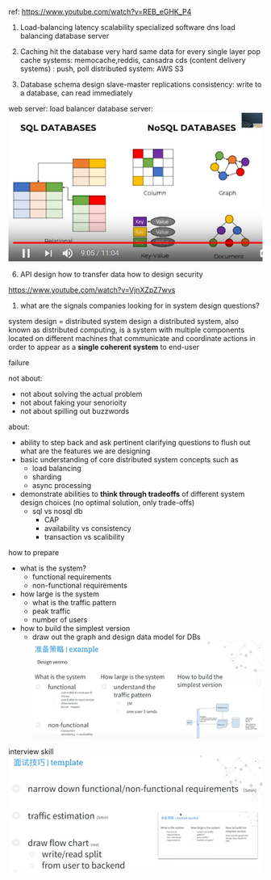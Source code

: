 ref: https://www.youtube.com/watch?v=REB_eGHK_P4

1. Load-balancing
latency
scalability
specialized software
dns load balancing
database server

2. Caching
hit the database very hard
same data for every single layer
pop cache systems: memocache,reddis, cansadra
cds (content delivery systems) : push, poll
distributed system: AWS S3

3. Database schema design
slave-master replications
consistency: write to a database, can read immediately

web server: load balancer
database server: 
![](2020-09-29-10-43-22.png)


6. API design
how to transfer data
how to design security

https://www.youtube.com/watch?v=VjnXZpZ7wvs

1) what are the signals companies looking for in system design questions?

system design = distributed system design
a distributed system, also known as distributed computing, is a system with multiple components located on different machines that communicate and coordinate actions in order to appear as a **single coherent system** to end-user

failure

not about:
- not about solving the actual problem
- not about faking your senorioity
- not about spilling out buzzwords

about:
- ability to step back and ask pertinent clarifying questions to flush out what are the features we are designing
- basic understanding of core distributed system concepts such as
    - load balancing
    - sharding
    - async processing
- demonstrate abilities to **think through tradeoffs** of different system design choices (no optimal solution, only trade-offs)
    - sql vs nosql db
        - CAP 
        - availability vs consistency
        - transaction vs scalibility

how to prepare
- what is the system?
    - functional requirements
    - non-functional requirements
- how large is the system
    - what is the traffic pattern
    - peak traffic
    - number of users
- how to build the simplest version
    - draw out the graph and design data model for DBs
    ![](2020-09-29-11-55-12.png)

interview skill
![](2020-09-29-12-01-04.png)



